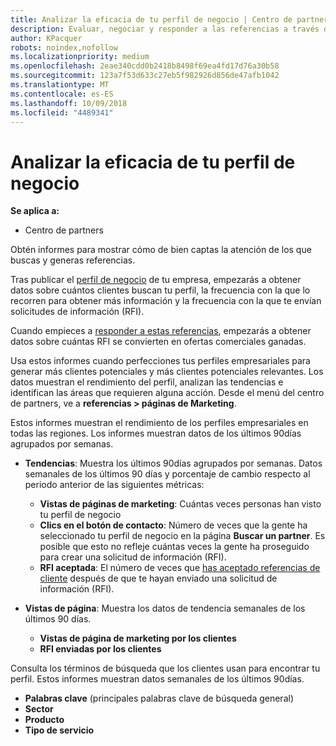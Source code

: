 ```yaml
---
title: Analizar la eficacia de tu perfil de negocio | Centro de partners
description: Evaluar, negociar y responder a las referencias a través del Centro de partners.
author: KPacquer
robots: noindex,nofollow
ms.localizationpriority: medium
ms.openlocfilehash: 2eae340cdd0b2418b8498f69ea4fd17d76a30b58
ms.sourcegitcommit: 123a7f53d633c27eb5f982926d856de47afb1042
ms.translationtype: MT
ms.contentlocale: es-ES
ms.lasthandoff: 10/09/2018
ms.locfileid: "4489341"
---
```

# <a name="analyze-the-effectiveness-of-your-business-profile"></a>Analizar la eficacia de tu perfil de negocio
<!-- 
https://go.microsoft.com/fwlink/?linkid=849120
-->

**Se aplica a:**

-  Centro de partners

Obtén informes para mostrar cómo de bien captas la atención de los que buscas y generas referencias.

Tras publicar el [perfil de negocio](create-a-marketing-profile.md) de tu empresa, empezarás a obtener datos sobre cuántos clientes buscan tu perfil, la frecuencia con la que lo recorren para obtener más información y la frecuencia con la que te envían solicitudes de información (RFI). 

Cuando empieces a [responder a estas referencias](responding-to-referrals.md), empezarás a obtener datos sobre cuántas RFI se convierten en ofertas comerciales ganadas.

Usa estos informes cuando perfecciones tus perfiles empresariales para generar más clientes potenciales y más clientes potenciales relevantes. Los datos muestran el rendimiento del perfil, analizan las tendencias e identifican las áreas que requieren alguna acción. Desde el menú del centro de partners, ve a **referencias > páginas de Marketing**.

Estos informes muestran el rendimiento de los perfiles empresariales en todas las regiones. Los informes muestran datos de los últimos 90días agrupados por semanas.

*  **Tendencias**: Muestra los últimos 90días agrupados por semanas. Datos semanales de los últimos 90 días y porcentaje de cambio respecto al periodo anterior de las siguientes métricas:

   * **Vistas de páginas de marketing**: Cuántas veces personas han visto tu perfil de negocio
   * **Clics en el botón de contacto**: Número de veces que la gente ha seleccionado tu perfil de negocio en la página **Buscar un partner**. Es posible que esto no refleje cuántas veces la gente ha proseguido para crear una solicitud de información (RFI).
   * **RFI aceptada**: El número de veces que [has aceptado referencias de cliente](responding-to-referrals.md) después de que te hayan enviado una solicitud de información (RFI).


*  **Vistas de página**: Muestra los datos de tendencia semanales de los últimos 90 días.
   *  **Vistas de página de marketing por los clientes**
   *  **RFI enviadas por los clientes**

Consulta los términos de búsqueda que los clientes usan para encontrar tu perfil. Estos informes muestran datos semanales de los últimos 90días.

*  **Palabras clave** (principales palabras clave de búsqueda general) 
*  **Sector**
*  **Producto**
*  **Tipo de servicio**

